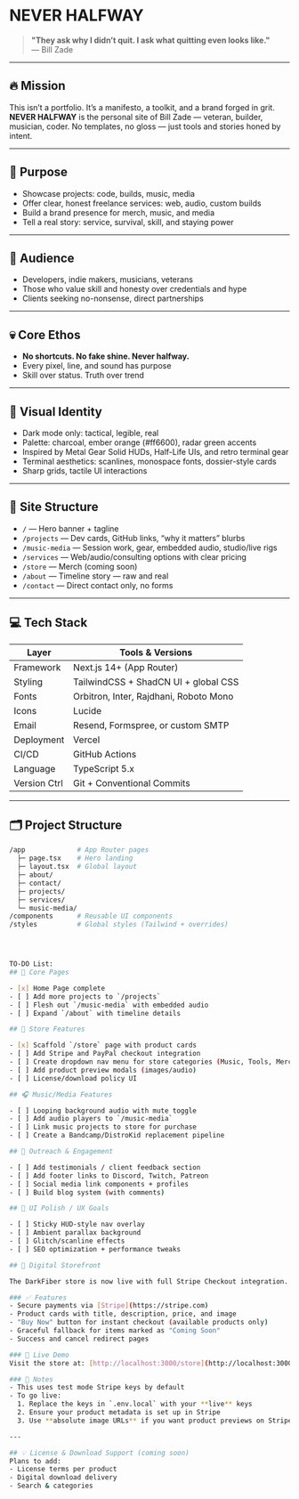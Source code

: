 # NEVER HALFWAY

> **"They ask why I didn’t quit. I ask what quitting even looks like."**  
> — Bill Zade

---

## 🔥 Mission

This isn’t a portfolio. It’s a manifesto, a toolkit, and a brand forged in grit.  
**NEVER HALFWAY** is the personal site of Bill Zade — veteran, builder, musician, coder. No templates, no gloss — just tools and stories honed by intent.

---

## 🧭 Purpose

- Showcase projects: code, builds, music, media  
- Offer clear, honest freelance services: web, audio, custom builds  
- Build a brand presence for merch, music, and media  
- Tell a real story: service, survival, skill, and staying power  

---

## 🎯 Audience

- Developers, indie makers, musicians, veterans  
- Those who value skill and honesty over credentials and hype  
- Clients seeking no-nonsense, direct partnerships  

---

## 💀 Core Ethos

- **No shortcuts. No fake shine. Never halfway.**  
- Every pixel, line, and sound has purpose  
- Skill over status. Truth over trend  

---

## 🎨 Visual Identity

- Dark mode only: tactical, legible, real  
- Palette: charcoal, ember orange (#ff6600), radar green accents  
- Inspired by Metal Gear Solid HUDs, Half-Life UIs, and retro terminal gear  
- Terminal aesthetics: scanlines, monospace fonts, dossier-style cards  
- Sharp grids, tactile UI interactions  

---

## 📐 Site Structure

- `/` — Hero banner + tagline  
- `/projects` — Dev cards, GitHub links, “why it matters” blurbs  
- `/music-media` — Session work, gear, embedded audio, studio/live rigs  
- `/services` — Web/audio/consulting options with clear pricing  
- `/store` — Merch (coming soon)  
- `/about` — Timeline story — raw and real  
- `/contact` — Direct contact only, no forms  

---

## 💻 Tech Stack

| Layer        | Tools & Versions                        |
|--------------|---------------------------------------|
| Framework    | Next.js 14+ (App Router)               |
| Styling      | TailwindCSS + ShadCN UI + global CSS  |
| Fonts        | Orbitron, Inter, Rajdhani, Roboto Mono|
| Icons        | Lucide                                |
| Email        | Resend, Formspree, or custom SMTP     |
| Deployment   | Vercel                                |
| CI/CD        | GitHub Actions                        |
| Language     | TypeScript 5.x                        |
| Version Ctrl | Git + Conventional Commits            |

---

## 🗂 Project Structure

```bash
/app             # App Router pages
  ├─ page.tsx    # Hero landing
  ├─ layout.tsx  # Global layout
  ├─ about/
  ├─ contact/
  ├─ projects/
  ├─ services/
  └─ music-media/
/components      # Reusable UI components
/styles          # Global styles (Tailwind + overrides)




TO-DO List:
## 🚧 Core Pages

- [x] Home Page complete
- [ ] Add more projects to `/projects`
- [ ] Flesh out `/music-media` with embedded audio
- [ ] Expand `/about` with timeline details

## 🛒 Store Features

- [x] Scaffold `/store` page with product cards
- [ ] Add Stripe and PayPal checkout integration
- [ ] Create dropdown nav menu for store categories (Music, Tools, Merch)
- [ ] Add product preview modals (images/audio)
- [ ] License/download policy UI

## 🎧 Music/Media Features

- [ ] Looping background audio with mute toggle
- [ ] Add audio players to `/music-media`
- [ ] Link music projects to store for purchase
- [ ] Create a Bandcamp/DistroKid replacement pipeline

## 📢 Outreach & Engagement

- [ ] Add testimonials / client feedback section
- [ ] Add footer links to Discord, Twitch, Patreon
- [ ] Social media link components + profiles
- [ ] Build blog system (with comments)

## 🧠 UI Polish / UX Goals

- [ ] Sticky HUD-style nav overlay
- [ ] Ambient parallax background
- [ ] Glitch/scanline effects
- [ ] SEO optimization + performance tweaks

## 🎵 Digital Storefront

The DarkFiber store is now live with full Stripe Checkout integration.

### ✅ Features
- Secure payments via [Stripe](https://stripe.com)
- Product cards with title, description, price, and image
- "Buy Now" button for instant checkout (available products only)
- Graceful fallback for items marked as "Coming Soon"
- Success and cancel redirect pages

### 🛒 Live Demo
Visit the store at: [http://localhost:3000/store](http://localhost:3000/store) (or your production URL)

### 🔐 Notes
- This uses test mode Stripe keys by default
- To go live:
  1. Replace the keys in `.env.local` with your **live** keys
  2. Ensure your product metadata is set up in Stripe
  3. Use **absolute image URLs** if you want product previews on Stripe Checkout

---

## 💡 License & Download Support (coming soon)
Plans to add:
- License terms per product
- Digital download delivery
- Search & categories
